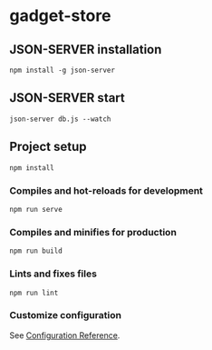# gadget-store

## JSON-SERVER installation
```
npm install -g json-server
```

## JSON-SERVER start
```
json-server db.js --watch
```

## Project setup
```
npm install
```

### Compiles and hot-reloads for development
```
npm run serve
```

### Compiles and minifies for production
```
npm run build
```

### Lints and fixes files
```
npm run lint
```

### Customize configuration
See [Configuration Reference](https://cli.vuejs.org/config/).
